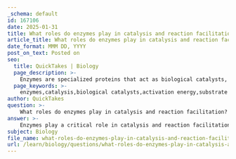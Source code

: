 ```yaml
---
_schema: default
id: 167106
date: 2025-01-31
title: What roles do enzymes play in catalysis and reaction facilitation?
article_title: What roles do enzymes play in catalysis and reaction facilitation?
date_format: MMM DD, YYYY
post_on_text: Posted on
seo:
  title: QuickTakes | Biology
  page_description: >-
    Enzymes are specialized proteins that act as biological catalysts, facilitating biochemical reactions by lowering activation energy, exhibiting substrate specificity, and regulating metabolic pathways essential for cellular functions.
  page_keywords: >-
    enzymes,catalysis,biological catalysts,activation energy,substrate specificity,metabolic pathways,anabolic reactions,catabolic reactions,regulation,cofactors,coenzymes,biochemical reactions
author: QuickTakes
question: >-
    What roles do enzymes play in catalysis and reaction facilitation?
answer: >-
    Enzymes play a critical role in catalysis and reaction facilitation within biological systems. Here are the key functions and mechanisms through which enzymes operate:\n\n1. **Catalysis**: Enzymes are specialized proteins that act as biological catalysts. They accelerate biochemical reactions by lowering the activation energy required for the reaction to occur. This reduction in activation energy allows metabolic processes to proceed at a significantly faster rate than they would without the enzyme. For instance, the enzyme amylase catalyzes the breakdown of starch into sugars by lowering the energy barrier for this reaction.\n\n2. **Specificity**: Enzymes are highly specific to their substrates, meaning that each enzyme typically catalyzes a particular reaction or type of reaction. This specificity is due to the unique three-dimensional structure of the enzyme, which allows it to bind only to certain substrates. The active site of the enzyme is the region where substrate binding occurs, and its shape and chemical environment are tailored to facilitate the reaction.\n\n3. **Lowering Activation Energy**: By stabilizing the transition state of a reaction, enzymes reduce the energy required to initiate the reaction. This is crucial for metabolic pathways, as it allows reactions to occur under physiological conditions, which are often mild compared to the extreme conditions that might be required for non-catalyzed reactions.\n\n4. **Facilitating Metabolic Pathways**: Enzymes are integral to both anabolic (building up) and catabolic (breaking down) pathways. In anabolic pathways, enzymes help synthesize complex molecules from simpler ones, such as the formation of proteins from amino acids. In catabolic pathways, enzymes facilitate the breakdown of complex molecules into simpler ones, releasing energy in the process. This dual role is essential for maintaining cellular energy balance and supporting various cellular functions.\n\n5. **Regulation**: Enzymes are subject to regulation by various factors, including inhibitors and activators, which can modulate their activity. This regulation is vital for maintaining homeostasis within the cell and ensuring that metabolic pathways respond appropriately to changes in the cellular environment.\n\n6. **Cofactors and Coenzymes**: Many enzymes require additional non-protein molecules, known as cofactors (which can be metal ions) or coenzymes (which are organic molecules), to be active. These molecules assist in the catalytic process, often by participating in the chemical reaction or stabilizing the enzyme-substrate complex.\n\nIn summary, enzymes are essential for the efficient and regulated functioning of metabolic pathways in cells. They enable biochemical reactions to occur rapidly and specifically, ensuring that cellular processes are carried out effectively to support life. Their ability to lower activation energy, specificity for substrates, and involvement in both anabolic and catabolic pathways highlight their importance in biological systems.
subject: Biology
file_name: what-roles-do-enzymes-play-in-catalysis-and-reaction-facilitation.md
url: /learn/biology/questions/what-roles-do-enzymes-play-in-catalysis-and-reaction-facilitation
---
```


&nbsp;